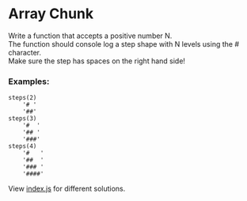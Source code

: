# Array Chunk

Write a function that accepts a positive number N.  
The function should console log a step shape
with N levels using the # character.  
Make sure the
step has spaces on the right hand side!

### Examples:

```
steps(2)
    '# '
    '##'
steps(3)
    '#  '
    '## '
    '###'
steps(4)
    '#   '
    '##  '
    '### '
    '####'
```

View [index.js](index.js) for different solutions.